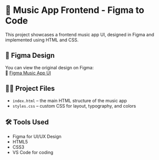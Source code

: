 # 🎵 Music App Frontend - Figma to Code

This project showcases a frontend music app UI, designed in Figma and implemented using HTML and CSS.

## 🎨 Figma Design

You can view the original design on Figma:  
🔗 [Figma Music App UI](https://www.figma.com/design/2nIHu0k9FGuSg7Qf01JQQN/Untitled?node-id=0-1&p=f&t=uxwymg78GjGEJura-0)

## 🧑‍💻 Project Files

- `index.html` – the main HTML structure of the music app
- `styles.css` – custom CSS for layout, typography, and colors

## 🛠️ Tools Used

- Figma for UI/UX Design
- HTML5
- CSS3
- VS Code for coding

